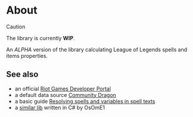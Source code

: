 # About

> [!CAUTION]
> The library is currently **WIP**.

An *ALPHA* version of the library calculating League of Legends spells and items properties.

## See also

- an official [Riot Games Developer Portal](https://developer.riotgames.com/)
- a default data source [Community Dragon](https://www.communitydragon.org/)
- a basic guide [Resolving spells and variables in spell texts](https://hextechdocs.dev/resolving-variables-in-spell-textsa/)
- a [similar lib](https://github.com/OsOmE1/leaguebuilder) written in C# by OsOmE1